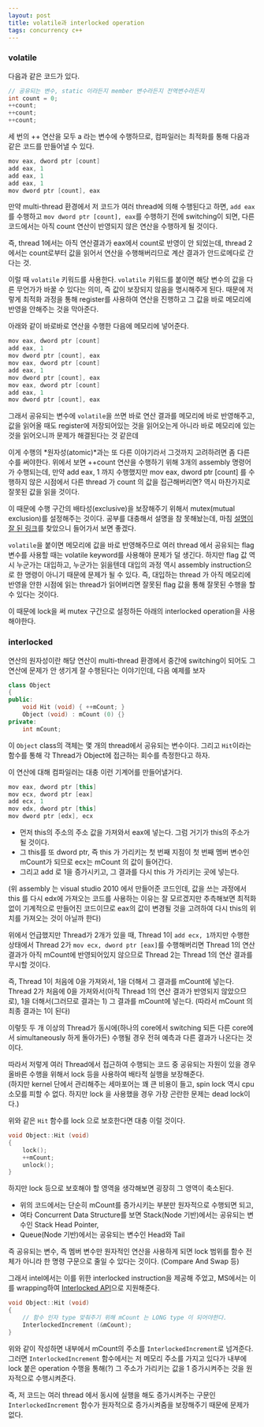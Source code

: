 ```yaml
---
layout: post
title: volatile과 interlocked operation
tags: concurrency c++
---
```


### volatile ###

다음과 같은 코드가 있다.

```cpp
// 공유되는 변수, static 이라든지 member 변수라든지 전역변수라든지
int count = 0;
++count;
++count;
++count;
```

세 번의 ++ 연산을 모두 a 라는 변수에 수행하므로, 컴파일러는 최적화를 통해 다음과 같은 코드를 만들어낼 수 있다.

```cpp
mov eax, dword ptr [count]
add eax, 1
add eax, 1
add eax, 1
mov dword ptr [count], eax
```

만약 multi-thread 환경에서 저 코드가 여러 thread에 의해 수행된다고 하면, `add eax`를 수행하고 `mov dword ptr [count], eax`를 수행하기 전에 switching이 되면, 다른 코드에서는 아직 count 연산이 반영되지 않은 연산을 수행하게 될 것이다.

즉, thread 1에서는 아직 연산결과가 eax에서 count로 반영이 안 되었는데, thread 2에서는 count로부터 값을 읽어서 연산을 수행해버리므로 계산 결과가 안드로메다로 간다는 것.

이럴 때 `volatile` 키워드를 사용한다. `volatile` 키워드를 붙이면 해당 변수의 값을 다른 무언가가 바꿀 수 있다는 의미, 즉 값이 보장되지 않음을 명시해주게 된다. 때문에 저렇게 최적화 과정을 통해 register를 사용하여 연산을 진행하고 그 값을 바로 메모리에 반영을 안해주는 것을 막아준다.

아래와 같이 바로바로 연산을 수행한 다음에 메모리에 넣어준다.

```cpp
mov eax, dword ptr [count]
add eax, 1
mov dword ptr [count], eax
mov eax, dword ptr [count]
add eax, 1
mov dword ptr [count], eax
mov eax, dword ptr [count]
add eax, 1
mov dword ptr [count], eax
```

그래서 공유되는 변수에 `volatile`을 쓰면 바로 연산 결과를 메모리에 바로 반영해주고, 값을 읽어올 때도 register에 저장되어있는 것을 읽어오는게 아니라 바로 메모리에 있는 것을 읽어오니까 문제가 해결된다는 것 같은데

이게 수행의 *원자성(atomic)*과는 또 다른 이야기라서 그것까지 고려하려면 좀 다른 수를 써야한다.
위에서 보면 ++count 연산을 수행하기 위해 3개의 assembly 명령어가 수행되는데, 만약 add eax, 1 까지 수행했지만 mov eax, dword ptr [count] 를 수행하지 않은 시점에서 다른 thread 가 count 의 값을 접근해버리면? 역시 마찬가지로 잘못된 값을 읽을 것이다.

이 때문에 수행 구간의 배타성(exclusive)을 보장해주기 위해서 mutex(mutual exclusion)를 설정해주는 것이다. 공부를 대충해서 설명을 참 못해놨는데, 마침 [설명이 잘 된 링크](https://skyul.tistory.com/337)를 찾았으니 들어가서 보면 좋겠다.

`volatile`을 붙이면 메모리에 값을 바로 반영해주므로 여러 thread 에서 공유되는 flag 변수를 사용할 때는 volatile keyword를 사용해야 문제가 덜 생긴다. 하지만 flag 값 역시 누군가는 대입하고, 누군가는 읽을텐데 대입의 과정 역시 assembly instruction으로 한 명령이 아니기 때문에 문제가 될 수 있다.
즉, 대입하는 thread 가 아직 메모리에 반영을 안한 시점에 읽는 thread가 읽어버리면 잘못된 flag 값을 통해 잘못된 수행을 할 수 있다는 것이다.

이 때문에 lock을 써 mutex 구간으로 설정하든 아래의 interlocked operation을 사용해야한다.

### interlocked ###

연산의 원자성이란 해당 연산이 multi-thread 환경에서 중간에 switching이 되어도 그 연산에 문제가 안 생기게 잘 수행된다는 이야기인데, 다음 예제를 보자

```cpp
class Object
{
public:
    void Hit (void) { ++mCount; }
    Object (void) : mCount (0) {}
private:
    int mCount;
```

이 `Object` class의 객체는 몇 개의 thread에서 공유되는 변수이다. 그리고 `Hit`이라는 함수를 통해 각 Thread가 Object에 접근하는 회수를 측정한다고 하자.

이 연산에 대해 컴파일러는 대충 이런 기계어를 만들어낼거다.

```cpp
mov eax, dword ptr [this]
mov ecx, dword ptr [eax]
add ecx, 1
mov edx, dword ptr [this]
mov dword ptr [edx], ecx
```

* 먼저 this의 주소의 주소 값을 가져와서 eax에 넣는다. 그럼 거기가 this의 주소가 될 것이다.
* 그 this를 또 dword ptr, 즉 this 가 가리키는 첫 번째 지점이 첫 번째 멤버 변수인 mCount가 되므로 ecx는 mCount 의 값이 들어간다.
* 그리고 add 로 1을 증가시키고, 그 결과를 다시 this 가 가리키는 곳에 넣는다.

(위 assembly 는 visual studio 2010 에서 만들어준 코드인데, 값을 쓰는 과정에서 this 를 다시 edx에 가져오는 코드를 사용하는 이유는 잘 모르겠지만 추측해보면 최적화 없이 기계적으로 만들어진 코드이므로 eax의 값이 변경될 것을 고려하여 다시 this의 위치를 가져오는 것이 아닐까 한다)

위에서 언급했지만 Thread가 2개가 있을 때, Thread 1이 `add ecx, 1`까지만 수행한 상태에서 Thread 2가 `mov ecx, dword ptr [eax]`를 수행해버리면 Thread 1의 연산결과가 아직 mCount에 반영되어있지 않으므로 Thread 2는 Thread 1의 연산 결과를 무시할 것이다.

즉, Thread 1이 처음에 0을 가져와서, 1을 더해서 그 결과를 mCount에 넣는다.
Thread 2가 처음에 0을 가져와서(아직 Thread 1의 연산 결과가 반영되지 않았으므로), 1을 더해서(그러므로 결과는 1) 그 결과를 mCount에 넣는다. (따라서 mCount 의 최종 결과는 1이 된다)

이렇듯 두 개 이상의 Thread가 동시에(하나의 core에서 switching 되든 다른 core에서 simultaneously 하게 돌아가든) 수행될 경우 전혀 예측과 다른 결과가 나온다는 것이다.

따라서 저렇게 여러 Thread에서 접근하여 수행되는 코드 중 공유되는 자원이 있을 경우 올바른 수행을 위해서 lock 등을 사용하여 배타적 실행을 보장해준다.  
(하지만 kernel 단에서 관리해주는 세마포어는 꽤 큰 비용이 들고, spin lock 역시 cpu 소모를 피할 수 없다. 하지만 lock 을 사용했을 경우 가장 곤란한 문제는 dead lock이다.)

위와 같은 `Hit` 함수를 lock 으로 보호한다면 대충 이럴 것이다.

```cpp
void Object::Hit (void)
{
    lock();
    ++mCount;
    unlock();
}
```

하지만 lock 등으로 보호해야 할 영역을 생각해보면 굉장히 그 영역이 축소된다.

* 위의 코드에서는 단순히 mCount를 증가시키는 부분만 원자적으로 수행되면 되고,
* 여타 Concurrent Data Structure를 보면 Stack(Node 기반)에서는 공유되는 변수인 Stack Head Pointer,
* Queue(Node 기반)에서는 공유되는 변수인 Head와 Tail

즉 공유되는 변수, 즉 멤버 변수만 원자적인 연산을 사용하게 되면 lock 범위를 함수 전체가 아니라 한 명령 구문으로 줄일 수 있다는 것이다. (Compare And Swap 등)

그래서 intel에서는 이를 위한 interlocked instruction을 제공해 주었고, MS에서는 이를 wrapping하여 [Interlocked API](https://msdn.microsoft.com/en-us/library/ms684122.aspx)으로 지원해준다.

```cpp
void Object::Hit (void)
{
    // 함수 인자 type 맞춰주기 위해 mCount 는 LONG type 이 되어야한다.
    InterlockedIncrement (&mCount);
}
```

위와 같이 작성하면 내부에서 mCount의 주소를 `InterlockedIncrement`로 넘겨준다. 그러면 `InterlockedIncrement` 함수에서는 저 메모리 주소를 가지고 있다가 내부에 lock 붙은 operation 수행을 통해(?) 그 주소가 가리키는 값을 1 증가시켜주는 것을 원자적으로 수행시켜준다.

즉, 저 코드는 여러 thread 에서 동시에 실행을 해도 증가시켜주는 구문인 `InterlockedIncrement` 함수가 원자적으로 증가시켜줌을 보장해주기 때문에 문제가 없다.
